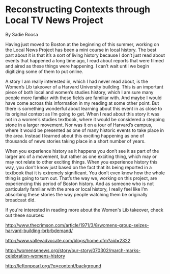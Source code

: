 # Reconstructing Contexts through Local TV News Project

By Sadie
Roosa

Having just moved to Boston at the beginning of this summer, working on the
Local News Project has been a mini course in local history. The best part
about it is that it’s a sort of living history because I don’t just read about
events that happened a long time ago, I read about reports that were filmed
and aired as these things were happening. I can’t wait until we begin
digitizing some of them to put
online.

A story I am really interested in, which I had never read about, is the
Women’s Lib takeover of a Harvard University building. This is an important
piece of both local and women’s studies history, which I am sure many people
more familiar with these fields are familiar with. And maybe I would have come
across this information in my reading at some other point. But there is
something wonderful about learning about this event in as close to its
original context as I’m going to get. When I read about this story it was not
in a women’s studies textbook, where it would be considered a stepping stone
in a larger movement. Nor was it on a tour of Harvard’s campus, where it would
be presented as one of many historic events to take place in the area. Instead
I learned about this exciting happening as one of thousands of news stories
taking place in a short number of
years.

When you experience history as it happens you don’t see it as part of the
larger arc of a movement, but rather as one exciting thing, which may or may
not relate to other exciting things. When you experience history this way, you
don’t know just based on the fact that its being reported in a textbook that
it is extremely significant. You don’t even know how the whole thing is going
to turn out. That’s the way we, working on this project, are experiencing this
period of Boston history. And as someone who is not particularly familiar with
the area or local history, I really feel like I’m absorbing these stories the
way people watching them be originally broadcast
did.

If you're interested in reading more about the Women's Lib takeover, check out
these
sources:

<a
href="http://www.thecrimson.com/article/1971/3/8/womens-group-seizes-harvard-building-brbrbdemand/">http://www.thecrimson.com/article/1971/3/8/womens-group-seizes-harvard-building-brbrbdemand/</a>

<a
href="http://www.thecrimson.com/article/1971/3/8/womens-group-seizes-harvard-building-brbrbdemand/">http://www.valleyadvocate.com/blogs/home.cfm?aid=2322</a>

<a
href="http://womensenews.org/story/our-story/070302/march-marks-celebration-womens-history">http://womensenews.org/story/our-story/070302/march-marks-celebration-womens-history</a>

<a
href="http://womensenews.org/story/our-story/070302/march-marks-celebration-womens-history">http://leftonpearl.org/?q=content/background</a>